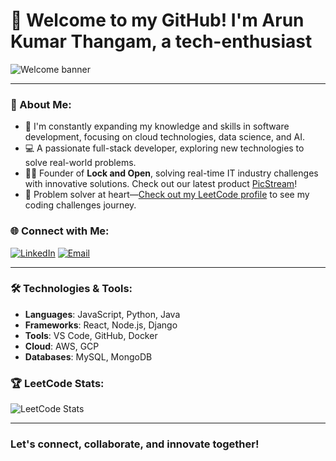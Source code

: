 # 👋 Welcome to my GitHub! I'm Arun Kumar Thangam, a tech-enthusiast

![Welcome banner](https://img.shields.io/badge/Welcome-blueviolet?style=for-the-badge)

---

### 🚀 About Me:
- 🌱 I'm constantly expanding my knowledge and skills in software development, focusing on cloud technologies, data science, and AI.
- 💻 A passionate full-stack developer, exploring new technologies to solve real-world problems.
- 👨‍💻 Founder of **Lock and Open**, solving real-time IT industry challenges with innovative solutions. Check out our latest product [PicStream](https://github.com/arunkumarthangam22/PicStream)!
- 🤖 Problem solver at heart—[Check out my LeetCode profile](https://leetcode.com/arunkumarthangam22) to see my coding challenges journey.

### 🌐 Connect with Me:
[![LinkedIn](https://img.shields.io/badge/-LinkedIn-blue?style=flat&logo=linkedin&logoColor=white)](https://www.linkedin.com/in/arunkumarthangam22) 
[![Email](https://img.shields.io/badge/-Email-red?style=flat&logo=gmail&logoColor=white)](mailto:arun@example.com)

---

### 🛠 Technologies & Tools:
- **Languages**: JavaScript, Python, Java
- **Frameworks**: React, Node.js, Django
- **Tools**: VS Code, GitHub, Docker
- **Cloud**: AWS, GCP
- **Databases**: MySQL, MongoDB

### 🏆 LeetCode Stats:

![LeetCode Stats](https://leetcard.jacoblin.cool/arunkumarthangam22?theme=dark)

---

### Let's connect, collaborate, and innovate together!
